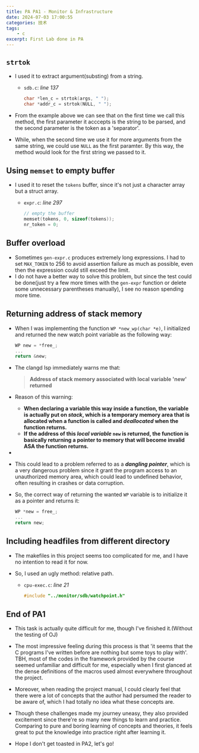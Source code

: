 ```yaml
---
title: PA PA1 - Monitor & Infrastructure
date: 2024-07-03 17:00:55
categories: 技术
tags:
    - c
excerpt: First Lab done in PA
---
```


## `strtok`

-   I used it to extract argument(substing) from a string.

    -   `sdb.c`: _line 137_

        ```c
        char *len_c = strtok(args, " ");
        char *addr_c = strtok(NULL, " ");
        ```

-   From the example above we can see that on the first time we call this method, the first parameter it acccepts is the string to be parsed, and the second parameter is the token as a 'separator'.
-   While, when the second time we use it for more arguments from the same string, we could use `NULL` as the first paramter. By this way, the method would look for the first string we passed to it.

## Using `memset` to empty buffer

-   I used it to reset the `tokens` buffer, since it's not just a character array but a struct array.

    -   `expr.c`: _line 297_

        ```c
        // empty the buffer
        memset(tokens, 0, sizeof(tokens));
        nr_token = 0;
        ```

## Buffer overload

-   Sometimes `gen-expr.c` produces extremely long expressions. I had to set `MAX_TOKEN` to 256 to avoid assertion failure as much as possible, even then the expression could still exceed the limit.
-   I do not have a better way to solve this problem, but since the test could be done(just try a few more times with the `gen-expr` function or delete some unnecessary parentheses manually), I see no reason spending more time.

## Returning address of stack memory

-   When I was implementing the function `WP *new_wp(char *e)`, I initialized and returned the new watch point variable as the following way:

    ```c
    WP new = *free_;
    ...
    return &new;
    ```

-   The clangd lsp immediately warns me that:
    > **Address of stack memory associated with local variable 'new' returned**
-   Reason of this warning:
    -   **When declaring a variable this way inside a function, the variable is actually put on _stack_, which is a temporary memory area that is allocated when a function is called and _deallocated_ when the function returns.**
    -   **If the address of this _local variable_ `new` is returned, the function is basically returning a pointer to memory that will become invalid ASA the function returns.**
-
-   This could lead to a problem referred to as a **_dangling pointer_**, which is a very dangerous problem since it grant the program access to an unauthorized memory area, which could lead to undefined behavior, often resulting in crashes or data corruption.

-   So, the correct way of returning the wanted `WP` variable is to initialize it as a pointer and returns it:
    ```c
    WP *new = free_;
    ...
    return new;
    ```

## Including headfiles from different directory

-   The makefiles in this project seems too complicated for me, and I have no intention to read it for now.
-   So, I used an ugly method: relative path.

    -   `cpu-exec.c`: _line 21_

        ```c
        #include "../monitor/sdb/watchpoint.h"
        ```

## End of PA1

-   This task is actually quite difficult for me, though I've finished it.(Without the testing of OJ)
-   The most impressive feeling during this process is that 'it seems that the C programs I've written before are nothing but some toys to play with'. TBH, most of the codes in the framework provided by the course seemed unfamiliar and difficult for me, especially when I first glanced at the dense definitions of the macros used almost everywhere throughout the project.
-   Moreover, when reading the project manual, I could clearly feel that there were a lot of concepts that the author had persumed the reader to be aware of, which I had totally no idea what these concepts are.
-   Though these challenges made my journey uneasy, they also provided excitement since there're so many new things to learn and practice. Comparing to pure and boring learning of concepts and theories, it feels great to put the knowledge into practice right after learning it.

-   Hope I don't get toasted in PA2, let's go!
